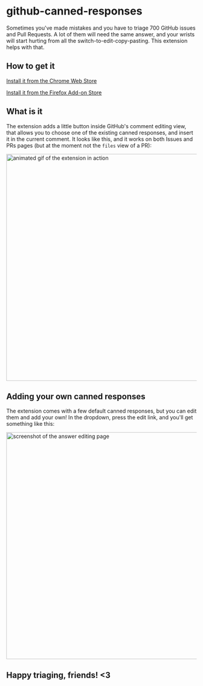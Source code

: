 # github-canned-responses

Sometimes you've made mistakes and you have to triage 700 GitHub issues and Pull Requests. A lot of them will need the same answer, and your wrists will start hurting from all the switch-to-edit-copy-pasting. This extension helps with that.

## How to get it
[Install it from the Chrome Web Store](https://chrome.google.com/webstore/detail/github-canned-responses/lhehmppafakahahobaibfcomknkhoina)

[Install it from the Firefox Add-on Store](https://addons.mozilla.org/en-US/firefox/addon/github-canned-responses/)

## What is it
The extension adds a little button inside GitHub's
comment editing view, that allows you to choose one of the existing canned responses, and insert it in the current comment. It looks like this, and it works on both Issues and PRs pages (but at the moment not the `files` view of a PR):

<img width="600" alt="animated gif of the extension in action" src="https://cloud.githubusercontent.com/assets/1369170/12740248/487daebe-c926-11e5-8538-52ec4f2f8756.gif">

## Adding your own canned responses
The extension comes with a few default canned responses, but you can edit them and add your own! In the dropdown, press the edit link, and you'll get something like this:

<img width="600" alt="screenshot of the answer editing page" src="https://cloud.githubusercontent.com/assets/1369170/12832821/5cf4a168-cb51-11e5-861a-bdeb69f69549.png">

## Happy triaging, friends! <3
